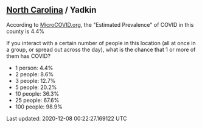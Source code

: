 
## [North Carolina](/united-states/north-carolina) / Yadkin

According to [MicroCOVID.org](http://microcovid.org),
the "Estimated Prevalence" of COVID in this county is 4.4%

If you interact with a certain number of people in this location
(all at once in a group, or spread out across the day), what is the chance that
1 or more of them has COVID?

- 1 person: 4.4%
- 2 people: 8.6%
- 3 people: 12.7%
- 5 people: 20.2%
- 10 people: 36.3%
- 25 people: 67.6%
- 100 people: 98.9%

Last updated: 2020-12-08 00:22:27.169122 UTC
